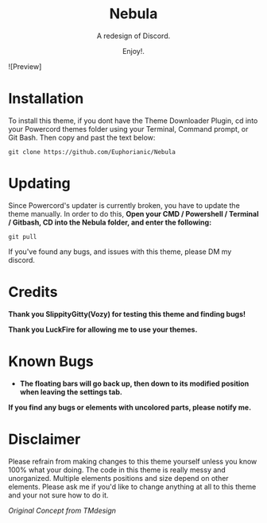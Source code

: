 <h1 align="center">Nebula</h1>
<p align="center">A redesign of Discord.</p>
<p align="center">Enjoy!.</p>

![Preview]

# Installation
To install this theme, if you dont have the Theme Downloader Plugin, cd into your Powercord themes folder using your Terminal, Command prompt, or Git Bash. Then copy and past the text below:

```
git clone https://github.com/Euphorianic/Nebula
```
# Updating

Since Powercord's updater is currently broken, you have to update the theme manually. In order to do this, **Open your CMD / Powershell / Terminal / Gitbash, CD into the Nebula folder, and enter the following:**
```
git pull
```
If you've found any bugs, and issues with this theme, please DM my discord.

# Credits

**Thank you **SlippityGitty(Vozy)** for testing this theme and finding bugs!**

**Thank you LuckFire for allowing me to use your themes.**

# Known Bugs

- **The floating bars will go back up, then down to its modified position when leaving the settings tab.**

**If you find any bugs or elements with uncolored parts, please notify me.**

# Disclaimer

Please refrain from making changes to this theme yourself unless you know 100% what your doing. The code in this theme is really messy and unorganized. Multiple elements positions and size depend on other elements. Please ask me if you'd like to change anything at all to this theme and your not sure how to do it.

*Original Concept from TMdesign*
